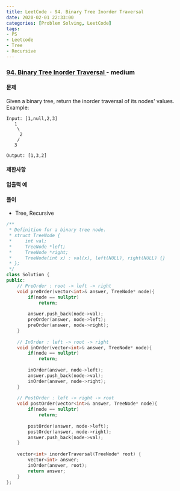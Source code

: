 ```yaml
---
title: LeetCode - 94. Binary Tree Inorder Traversal
date: 2020-02-01 22:33:00
categories: [Problem Solving, LeetCode]
tags:
- PS
- Leetcode
- Tree
- Recursive
---
```


### [ 94. Binary Tree Inorder Traversal ](https://leetcode.com/problems/binary-tree-inorder-traversal/) - medium

#### 문제

Given a binary tree, return the inorder traversal of its nodes' values.
Example:

```
Input: [1,null,2,3]
   1
    \
     2
    /
   3

Output: [1,3,2]
```

#### 제한사항

#### 입출력 예

#### 풀이
  - Tree, Recursive

```cpp
/**
 * Definition for a binary tree node.
 * struct TreeNode {
 *     int val;
 *     TreeNode *left;
 *     TreeNode *right;
 *     TreeNode(int x) : val(x), left(NULL), right(NULL) {}
 * };
 */
class Solution {
public:
    // PreOrder : root -> left -> right
    void preOrder(vector<int>& answer, TreeNode* node){
        if(node == nullptr)
            return;
        
        answer.push_back(node->val);
        preOrder(answer, node->left);
        preOrder(answer, node->right);
    }
    
    // InOrder : left -> root -> right
    void inOrder(vector<int>& answer, TreeNode* node){
        if(node == nullptr)
            return;
        
        inOrder(answer, node->left);
        answer.push_back(node->val);
        inOrder(answer, node->right);
    }
    
    // PostOrder : left -> right -> root
    void postOrder(vector<int>& answer, TreeNode* node){
        if(node == nullptr)
            return;
        
        postOrder(answer, node->left);
        postOrder(answer, node->right);
        answer.push_back(node->val);
    }
    
    vector<int> inorderTraversal(TreeNode* root) {
        vector<int> answer;
        inOrder(answer, root);
        return answer;
    }
};
```